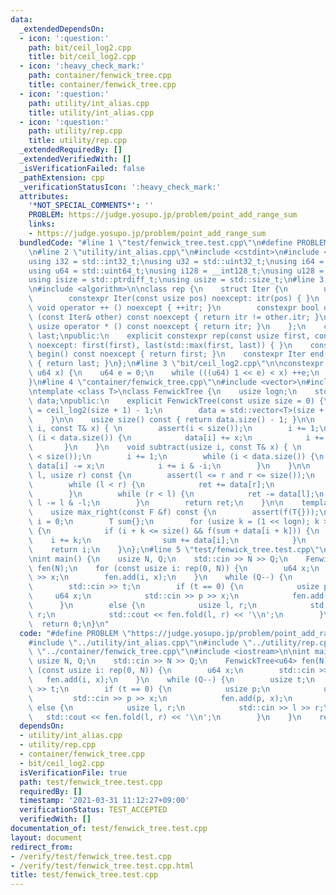 ```yaml
---
data:
  _extendedDependsOn:
  - icon: ':question:'
    path: bit/ceil_log2.cpp
    title: bit/ceil_log2.cpp
  - icon: ':heavy_check_mark:'
    path: container/fenwick_tree.cpp
    title: container/fenwick_tree.cpp
  - icon: ':question:'
    path: utility/int_alias.cpp
    title: utility/int_alias.cpp
  - icon: ':question:'
    path: utility/rep.cpp
    title: utility/rep.cpp
  _extendedRequiredBy: []
  _extendedVerifiedWith: []
  _isVerificationFailed: false
  _pathExtension: cpp
  _verificationStatusIcon: ':heavy_check_mark:'
  attributes:
    '*NOT_SPECIAL_COMMENTS*': ''
    PROBLEM: https://judge.yosupo.jp/problem/point_add_range_sum
    links:
    - https://judge.yosupo.jp/problem/point_add_range_sum
  bundledCode: "#line 1 \"test/fenwick_tree.test.cpp\"\n#define PROBLEM \"https://judge.yosupo.jp/problem/point_add_range_sum\"\
    \n#line 2 \"utility/int_alias.cpp\"\n#include <cstdint>\n#include <cstddef>\n\n\
    using i32 = std::int32_t;\nusing u32 = std::uint32_t;\nusing i64 = std::int64_t;\n\
    using u64 = std::uint64_t;\nusing i128 = __int128_t;\nusing u128 = __uint128_t;\n\
    using isize = std::ptrdiff_t;\nusing usize = std::size_t;\n#line 3 \"utility/rep.cpp\"\
    \n#include <algorithm>\n\nclass rep {\n    struct Iter {\n        usize itr;\n\
    \        constexpr Iter(const usize pos) noexcept: itr(pos) { }\n        constexpr\
    \ void operator ++ () noexcept { ++itr; }\n        constexpr bool operator !=\
    \ (const Iter& other) const noexcept { return itr != other.itr; }\n        constexpr\
    \ usize operator * () const noexcept { return itr; }\n    };\n    const Iter first,\
    \ last;\npublic:\n    explicit constexpr rep(const usize first, const usize last)\
    \ noexcept: first(first), last(std::max(first, last)) { }\n    constexpr Iter\
    \ begin() const noexcept { return first; }\n    constexpr Iter end() const noexcept\
    \ { return last; }\n};\n#line 3 \"bit/ceil_log2.cpp\"\n\nconstexpr u64 ceil_log2(const\
    \ u64 x) {\n    u64 e = 0;\n    while (((u64) 1 << e) < x) ++e;\n    return e;\n\
    }\n#line 4 \"container/fenwick_tree.cpp\"\n#include <vector>\n#include <cassert>\n\
    \ntemplate <class T>\nclass FenwickTree {\n    usize logn;\n    std::vector<T>\
    \ data;\npublic:\n    explicit FenwickTree(const usize size = 0) {\n        logn\
    \ = ceil_log2(size + 1) - 1;\n        data = std::vector<T>(size + 1, T{});\n\
    \    }\n\n    usize size() const { return data.size() - 1; }\n\n    void add(usize\
    \ i, const T& x) { \n        assert(i < size());\n        i += 1;\n        while\
    \ (i < data.size()) {\n            data[i] += x;\n            i += i & -i;\n \
    \       }\n    }\n    void subtract(usize i, const T& x) { \n        assert(i\
    \ < size());\n        i += 1;\n        while (i < data.size()) {\n           \
    \ data[i] -= x;\n            i += i & -i;\n        }\n    }\n\n    T fold(usize\
    \ l, usize r) const {\n        assert(l <= r and r <= size());\n        T ret{};\n\
    \        while (l < r) {\n            ret += data[r];\n            r -= r & -r;\n\
    \        }\n        while (r < l) {\n            ret -= data[l];\n           \
    \ l -= l & -l;\n        }\n        return ret;\n    }\n\n    template <class F>\n\
    \    usize max_right(const F &f) const {\n        assert(f(T{}));\n        usize\
    \ i = 0;\n        T sum{};\n        for (usize k = (1 << logn); k > 0; k >>= 1)\
    \ {\n            if (i + k <= size() && f(sum + data[i + k])) {\n            \
    \    i += k;\n                sum += data[i];\n            }\n        }\n    \
    \    return i;\n    }\n};\n#line 5 \"test/fenwick_tree.test.cpp\"\n#include <iostream>\n\
    \nint main() {\n    usize N, Q;\n    std::cin >> N >> Q;\n    FenwickTree<u64>\
    \ fen(N);\n    for (const usize i: rep(0, N)) {\n        u64 x;\n        std::cin\
    \ >> x;\n        fen.add(i, x);\n    }\n    while (Q--) {\n        usize t;\n\
    \        std::cin >> t;\n        if (t == 0) {\n            usize p;\n       \
    \     u64 x;\n            std::cin >> p >> x;\n            fen.add(p, x);\n  \
    \      }\n        else {\n            usize l, r;\n            std::cin >> l >>\
    \ r;\n            std::cout << fen.fold(l, r) << '\\n';\n        }\n    }\n  \
    \  return 0;\n}\n"
  code: "#define PROBLEM \"https://judge.yosupo.jp/problem/point_add_range_sum\"\n\
    #include \"../utility/int_alias.cpp\"\n#include \"../utility/rep.cpp\"\n#include\
    \ \"../container/fenwick_tree.cpp\"\n#include <iostream>\n\nint main() {\n   \
    \ usize N, Q;\n    std::cin >> N >> Q;\n    FenwickTree<u64> fen(N);\n    for\
    \ (const usize i: rep(0, N)) {\n        u64 x;\n        std::cin >> x;\n     \
    \   fen.add(i, x);\n    }\n    while (Q--) {\n        usize t;\n        std::cin\
    \ >> t;\n        if (t == 0) {\n            usize p;\n            u64 x;\n   \
    \         std::cin >> p >> x;\n            fen.add(p, x);\n        }\n       \
    \ else {\n            usize l, r;\n            std::cin >> l >> r;\n         \
    \   std::cout << fen.fold(l, r) << '\\n';\n        }\n    }\n    return 0;\n}"
  dependsOn:
  - utility/int_alias.cpp
  - utility/rep.cpp
  - container/fenwick_tree.cpp
  - bit/ceil_log2.cpp
  isVerificationFile: true
  path: test/fenwick_tree.test.cpp
  requiredBy: []
  timestamp: '2021-03-31 11:12:27+09:00'
  verificationStatus: TEST_ACCEPTED
  verifiedWith: []
documentation_of: test/fenwick_tree.test.cpp
layout: document
redirect_from:
- /verify/test/fenwick_tree.test.cpp
- /verify/test/fenwick_tree.test.cpp.html
title: test/fenwick_tree.test.cpp
---
```

